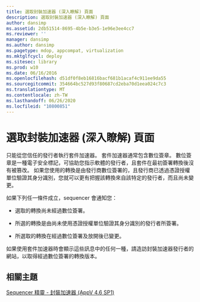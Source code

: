 ```yaml
---
title: 選取封裝加速器 (深入瞭解) 頁面
description: 選取封裝加速器 (深入瞭解) 頁面
author: dansimp
ms.assetid: 2db51514-8695-4b5e-b3e5-1e96e3ee4cc7
ms.reviewer: ''
manager: dansimp
ms.author: dansimp
ms.pagetype: mdop, appcompat, virtualization
ms.mktglfcycl: deploy
ms.sitesec: library
ms.prod: w10
ms.date: 06/16/2016
ms.openlocfilehash: d51df0f8eb16816bacf681b1acaf4c911ee9da55
ms.sourcegitcommit: 354664bc527d93f80687cd2eba70d1eea024c7c3
ms.translationtype: MT
ms.contentlocale: zh-TW
ms.lasthandoff: 06/26/2020
ms.locfileid: "10800851"
---
```

# 選取封裝加速器 (深入瞭解) 頁面


只能從您信任的發行者執行套件加速器。 套件加速器通常包含數位簽章。 數位簽章是一種電子安全標記，可協助您指示軟體的發行者，且套件在最初簽署轉換後沒有被篡改。 如果您使用的轉換是由發行商數位簽署的，且發行商已透過憑證授權單位驗證其身分識別，您就可以更有把握該轉換來自該特定的發行者，而且尚未變更。

如果下列任一條件成立，sequencer 會通知您：

-   選取的轉換尚未經過數位簽署。

-   所選的轉換是由尚未使用憑證授權單位驗證其身分識別的發行者所簽署。

-   所選取的轉換在經過數位簽署及放開後已變更。

如果使用套件加速器時會顯示這些訊息中的任何一種，請造訪封裝加速器發行者的網站，以取得經過數位簽署的轉換版本。

## 相關主題


[Sequencer 精靈 - 封裝加速器 (AppV 4.6 SP1)](sequencer-wizard---package-accelerator--appv-46-sp1-.md)

 

 





